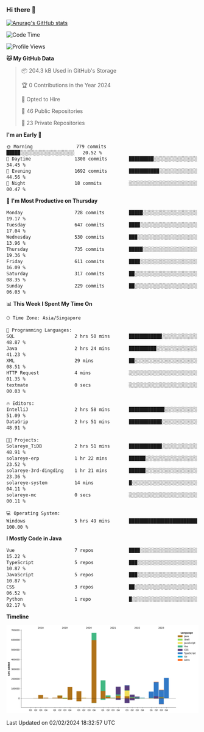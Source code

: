 ### Hi there 👋

[![Anurag's GitHub stats](https://github-readme-stats.vercel.app/api?username=xiumu2017&show_icons=true&theme=radical)](https://github.com/anuraghazra/github-readme-stats)

<!--
**xiumu2017/xiumu2017** is a ✨ _special_ ✨ repository because its `README.md` (this file) appears on your GitHub profile.

Here are some ideas to get you started:

- 🔭 I’m currently working on ...
- 🌱 I’m currently learning ...
- 👯 I’m looking to collaborate on ...
- 🤔 I’m looking for help with ...
- 💬 Ask me about ...
- 📫 How to reach me: ...
- 😄 Pronouns: ...
- ⚡ Fun fact: ...
-->

<!--START_SECTION:waka-->
![Code Time](http://img.shields.io/badge/Code%20Time-1%2C953%20hrs%2056%20mins-blue)

![Profile Views](http://img.shields.io/badge/Profile%20Views-0-blue)

**🐱 My GitHub Data** 

> 📦 204.3 kB Used in GitHub's Storage 
 > 
> 🏆 0 Contributions in the Year 2024
 > 
> 💼 Opted to Hire
 > 
> 📜 46 Public Repositories 
 > 
> 🔑 23 Private Repositories 
 > 
**I'm an Early 🐤** 

```text
🌞 Morning                779 commits         █████░░░░░░░░░░░░░░░░░░░░   20.52 % 
🌆 Daytime                1308 commits        █████████░░░░░░░░░░░░░░░░   34.45 % 
🌃 Evening                1692 commits        ███████████░░░░░░░░░░░░░░   44.56 % 
🌙 Night                  18 commits          ░░░░░░░░░░░░░░░░░░░░░░░░░   00.47 % 
```
📅 **I'm Most Productive on Thursday** 

```text
Monday                   728 commits         █████░░░░░░░░░░░░░░░░░░░░   19.17 % 
Tuesday                  647 commits         ████░░░░░░░░░░░░░░░░░░░░░   17.04 % 
Wednesday                530 commits         ███░░░░░░░░░░░░░░░░░░░░░░   13.96 % 
Thursday                 735 commits         █████░░░░░░░░░░░░░░░░░░░░   19.36 % 
Friday                   611 commits         ████░░░░░░░░░░░░░░░░░░░░░   16.09 % 
Saturday                 317 commits         ██░░░░░░░░░░░░░░░░░░░░░░░   08.35 % 
Sunday                   229 commits         ██░░░░░░░░░░░░░░░░░░░░░░░   06.03 % 
```


📊 **This Week I Spent My Time On** 

```text
🕑︎ Time Zone: Asia/Singapore

💬 Programming Languages: 
SQL                      2 hrs 50 mins       ████████████░░░░░░░░░░░░░   48.87 % 
Java                     2 hrs 24 mins       ██████████░░░░░░░░░░░░░░░   41.23 % 
XML                      29 mins             ██░░░░░░░░░░░░░░░░░░░░░░░   08.51 % 
HTTP Request             4 mins              ░░░░░░░░░░░░░░░░░░░░░░░░░   01.35 % 
textmate                 0 secs              ░░░░░░░░░░░░░░░░░░░░░░░░░   00.03 % 

🔥 Editors: 
IntelliJ                 2 hrs 58 mins       █████████████░░░░░░░░░░░░   51.09 % 
DataGrip                 2 hrs 51 mins       ████████████░░░░░░░░░░░░░   48.91 % 

🐱‍💻 Projects: 
Solareye_TiDB            2 hrs 51 mins       ████████████░░░░░░░░░░░░░   48.91 % 
solareye-erp             1 hr 22 mins        ██████░░░░░░░░░░░░░░░░░░░   23.52 % 
solareye-3rd-dingding    1 hr 21 mins        ██████░░░░░░░░░░░░░░░░░░░   23.36 % 
solareye-system          14 mins             █░░░░░░░░░░░░░░░░░░░░░░░░   04.11 % 
solareye-mc              0 secs              ░░░░░░░░░░░░░░░░░░░░░░░░░   00.11 % 

💻 Operating System: 
Windows                  5 hrs 49 mins       █████████████████████████   100.00 % 
```

**I Mostly Code in Java** 

```text
Vue                      7 repos             ████░░░░░░░░░░░░░░░░░░░░░   15.22 % 
TypeScript               5 repos             ███░░░░░░░░░░░░░░░░░░░░░░   10.87 % 
JavaScript               5 repos             ███░░░░░░░░░░░░░░░░░░░░░░   10.87 % 
CSS                      3 repos             ██░░░░░░░░░░░░░░░░░░░░░░░   06.52 % 
Python                   1 repo              █░░░░░░░░░░░░░░░░░░░░░░░░   02.17 % 
```



**Timeline**

![Lines of Code chart](https://raw.githubusercontent.com/xiumu2017/xiumu2017/main/assets/bar_graph.png)


 Last Updated on 02/02/2024 18:32:57 UTC
<!--END_SECTION:waka-->
